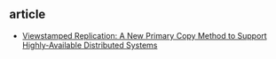 ## article 

- [Viewstamped Replication: A New Primary Copy Method to Support Highly-Available Distributed Systems](http://pmg.csail.mit.edu/papers/vr.pdf)
